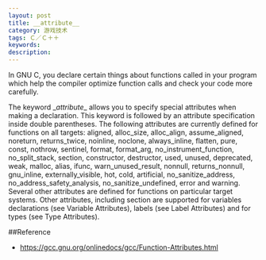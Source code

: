 ```yaml
---
layout: post
title: __attribute__
category: 游戏技术
tags: Ｃ／Ｃ＋＋
keywords: 
description: 
---
```

In GNU C, you declare certain things about functions called in your program which help the compiler optimize function calls and check your code more carefully.

The keyword \__attribute__ allows you to specify special attributes when making a declaration. This keyword is followed by an attribute specification inside double parentheses. The following attributes are currently defined for functions on all targets: aligned, alloc_size, alloc_align, assume_aligned, noreturn, returns_twice, noinline, noclone, always_inline, flatten, pure, const, nothrow, sentinel, format, format_arg, no_instrument_function, no_split_stack, section, constructor, destructor, used, unused, deprecated, weak, malloc, alias, ifunc, warn_unused_result, nonnull, returns_nonnull, gnu_inline, externally_visible, hot, cold, artificial, no_sanitize_address, no_address_safety_analysis, no_sanitize_undefined, error and warning. Several other attributes are defined for functions on particular target systems. Other attributes, including section are supported for variables declarations (see Variable Attributes), labels (see Label Attributes) and for types (see Type Attributes).

##Reference
* <https://gcc.gnu.org/onlinedocs/gcc/Function-Attributes.html>




